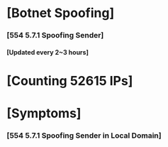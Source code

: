 # [Botnet Spoofing]
### [554 5.7.1 Spoofing Sender]
#### [Updated every 2~3 hours]

# [Counting 52615 IPs]

# [Symptoms] 
###   [554 5.7.1 Spoofing Sender in Local Domain]
